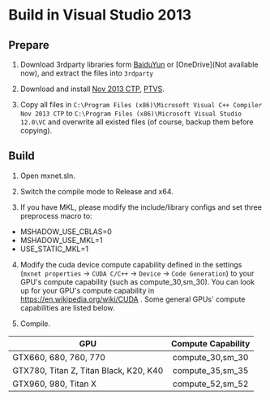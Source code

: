 Build in Visual Studio 2013
=================

Prepare
---------

1. Download 3rdparty libraries form [BaiduYun](http://pan.baidu.com/s/1x7fw6) or [OneDrive](Not available now),  and extract the files into `3rdparty`

2. Download and install [Nov 2013 CTP](http://www.microsoft.com/en-us/download/details.aspx?id=41151), [PTVS](https://github.com/Microsoft/PTVS/releases).

3. Copy all files in `C:\Program Files (x86)\Microsoft Visual C++ Compiler Nov 2013 CTP` to `C:\Program Files (x86)\Microsoft Visual Studio 12.0\VC` and overwrite all existed files (of course, backup them before copying).

Build
----------
1. Open mxnet.sln.

2. Switch the compile mode to Release and x64.

3. If you have MKL, please modify the include/library configs and set three preprocess macro to:
  - MSHADOW_USE_CBLAS=0
  - MSHADOW_USE_MKL=1
  - USE_STATIC_MKL=1

4. Modify the cuda device compute capability defined in the settings (`mxnet properties` -> `CUDA C/C++` -> `Device` -> `Code Generation`) to your GPU's compute capability (such as compute_30,sm_30). You can look up for your GPU's compute capability in https://en.wikipedia.org/wiki/CUDA . Some general GPUs' compute capabilities are listed below.

5. Compile.

| GPU                                         | Compute Capability    |
| ------------------------------------------- |:---------------------:|
| GTX660, 680, 760, 770                       | compute_30,sm_30      |
| GTX780, Titan Z, Titan Black, K20, K40      | compute_35,sm_35      |
| GTX960, 980, Titan X                        | compute_52,sm_52      |
